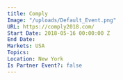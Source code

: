```yaml
---
title: Comply
Image: "/uploads/Default_Event.png"
URL: https://comply2018.com/
Start Date: 2018-05-16 00:00:00 Z
End Date: 
Markets: USA
Topics: 
Location: New York
Is Partner Event?: false
---
```


